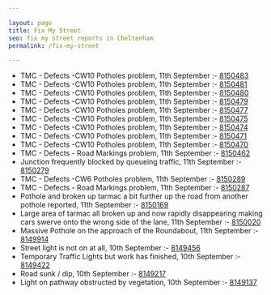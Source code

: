 ```yaml
---

layout: page
title: Fix My Street
seo: fix my street reports in Cheltenham
permalink: /fix-my-street

---
```


<!-- fix_marker starts -->

- TMC - Defects -CW10 Potholes problem, 11th September :- [8150483](https://www.fixmystreet.com/report/8150483)
- TMC - Defects -CW10 Potholes problem, 11th September :- [8150481](https://www.fixmystreet.com/report/8150481)
- TMC - Defects -CW10 Potholes problem, 11th September :- [8150480](https://www.fixmystreet.com/report/8150480)
- TMC - Defects -CW10 Potholes problem, 11th September :- [8150479](https://www.fixmystreet.com/report/8150479)
- TMC - Defects -CW10 Potholes problem, 11th September :- [8150477](https://www.fixmystreet.com/report/8150477)
- TMC - Defects -CW10 Potholes problem, 11th September :- [8150475](https://www.fixmystreet.com/report/8150475)
- TMC - Defects -CW10 Potholes problem, 11th September :- [8150474](https://www.fixmystreet.com/report/8150474)
- TMC - Defects -CW10 Potholes problem, 11th September :- [8150471](https://www.fixmystreet.com/report/8150471)
- TMC - Defects -CW10 Potholes problem, 11th September :- [8150470](https://www.fixmystreet.com/report/8150470)
- TMC - Defects - Road Markings problem, 11th September :- [8150462](https://www.fixmystreet.com/report/8150462)
- Junction frequently blocked by queueing traffic, 11th September :- [8150279](https://www.fixmystreet.com/report/8150279)
- TMC - Defects -CW6 Potholes  problem, 11th September :- [8150289](https://www.fixmystreet.com/report/8150289)
- TMC - Defects - Road Markings problem, 11th September :- [8150287](https://www.fixmystreet.com/report/8150287)
- Pothole and broken up tarmac a bit further up the road from another pothole reported, 11th September :- [8150169](https://www.fixmystreet.com/report/8150169)
- Large area of tarmac all broken up and now rapidly disappearing making cars swerve onto the wrong side of the lane, 11th September :- [8150020](https://www.fixmystreet.com/report/8150020)
- Massive Pothole on the approach of the Roundabout, 11th September :- [8149914](https://www.fixmystreet.com/report/8149914)
- Street light is not on at all, 10th September :- [8149456](https://www.fixmystreet.com/report/8149456)
- Temporary Traffic Lights but work has finished, 10th September :- [8149422](https://www.fixmystreet.com/report/8149422)
- Road sunk / dip, 10th September :- [8149217](https://www.fixmystreet.com/report/8149217)
- Light on pathway obstructed by vegetation, 10th September :- [8149137](https://www.fixmystreet.com/report/8149137)

<!-- fix_marker ends -->